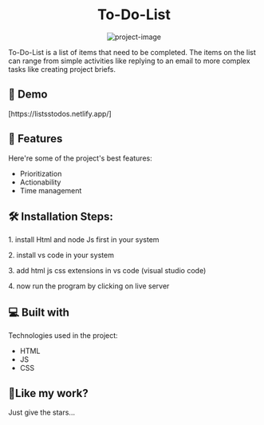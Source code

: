 <h1 align="center" id="title">To-Do-List</h1>

<p align="center"><img src="https://socialify.git.ci/Manish-Yadav77/To-Do-List/image?font=Rokkitt&amp;language=1&amp;name=1&amp;owner=1&amp;pattern=Charlie%20Brown&amp;stargazers=1&amp;theme=Dark" alt="project-image"></p>

<p id="description">To-Do-List is a list of items that need to be completed. The items on the list can range from simple activities like replying to an email to more complex tasks like creating project briefs.</p>

 <h2>🚀 Demo</h2>
[https://listsstodos.netlify.app/]
  
<h2>🧐 Features</h2>

Here're some of the project's best features:

*   Prioritization
*   Actionability
*   Time management

<h2>🛠️ Installation Steps:</h2>

<p>1. install Html and node Js first in your system</p>

<p>2. install vs code in your system</p>

<p>3. add html js css extensions in vs code (visual studio code)</p>

<p>4. now run the program by clicking on live server</p>

  
  
<h2>💻 Built with</h2>

Technologies used in the project:

*   HTML
*   JS
*   CSS

<h2>💖Like my work?</h2>

Just give the stars...
